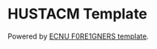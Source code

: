 # HUSTACM Template

Powered by [ECNU F0RE1GNERS template](https://github.com/F0RE1GNERS/template).


